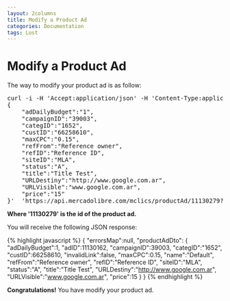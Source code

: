 ```yaml
---
layout: 2columns
title: Modify a Product Ad 
categories: Documentation
tags: Lost
---
```


# Modify a Product Ad
The way to modify your product ad is as follow:

<pre class="terminal">
curl -i -H 'Accept:application/json' -H 'Content-Type:application/json' -X PUT -d '
{
	"adDailyBudget":"1",
	"campaignID":"39003",
	"categID":"1652",
	"custID":"66258610",
	"maxCPC":"0.15",
	"refFrom":"Reference owner",
	"refID":"Reference ID",
	"siteID":"MLA",
	"status":"A",
	"title":"Title Test",
	"URLDestiny":"http://www.google.com.ar",
	"URLVisible":"www.google.com.ar",
	"price":"15"
}'  'https://api.mercadolibre.com/mclics/productAd/11130279?access_token=$ACCESS_TOKEN'
</pre>

**Where '11130279' is the id of the product ad.**

You will receive the following JSON response:

{% highlight javascript %}
{
	"errorsMap":null,
	"productAdDto":
	{
		"adDailyBudget":1,
		"adID":11130162,
		"campaignID":39003,
		"categID":"1652",
		"custID":66258610,
		"invalidLink":false,
		"maxCPC":0.15,
		"name":"Default",
		"refFrom":"Reference owner",
		"refID":"Reference ID",
		"siteID":"MLA",
		"status":"A",
		"title":"Title Test",
		"URLDestiny":"http://www.google.com.ar",
		"URLVisible":"www.google.com.ar",
		"price":15
	}
}
{% endhighlight %}

**Congratulations!** You have modify your product ad.